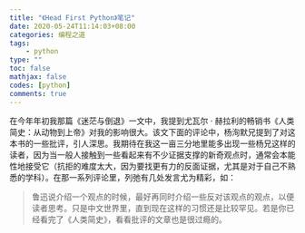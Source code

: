 ```yaml
---
title: "《Head First Python》笔记"
date: 2020-05-24T11:14:03+08:00
categories: 编程之道
tags:
    - python
type: ""
toc: false
mathjax: false
codes: [python]
comments: true
---
```


在今年年初我那篇《迷茫与倒退》一文中，我提到尤瓦尔 · 赫拉利的畅销书《人类简史：从动物到上帝》对我的影响很大。该文下面的评论中，杨洵默兄提到了对这本书的一些批评，引人深思。我期待在我这一亩三分地里能多出现一些杨兄这样的读者，因为当一般人接触到一些看起来有不少证据支撑的新奇观点时，通常会本能性地接受它（抗拒的难度太大，因为要找更有力的反面证据，尤其是对于自己不熟悉的学科）。在那一系列评论里，列弛有几处发言尤为精彩，如：

<!--more-->

> 鲁迅说介绍一个观点的时候，最好再同时介绍一些反对该观点的观点，以便读者思考。只是中文世界里，直到现在这样的习惯还是比较罕见。若是你已经看完了《人类简史》，看看批评的文章也是很过瘾的。